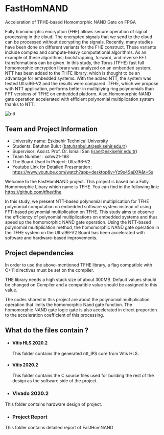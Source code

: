 # FastHomNAND
Acceleration of TFHE-based Homomorphic NAND Gate on FPGA

Fully homomorphic encryption (FHE) allows secure operation of signal processing in the cloud. The encrypted signals that we send to the cloud can be processed without decrypting the signals. Recently, many studies have been done on different variants for the FHE construct. These variants include complex and compute-heavy computational algorithms. As an example of these algorithms; bootstrapping, forward, and reverse FFT transformations can be given. In this study, the Torus (TFHE) fast full homomorphic encryption library was analyzed on an embedded system. NTT has been added to the THFE library, which is thought to be an advantage for embedded systems. With the added NTT, the system was tested Ultra96-V2 and the results were compared. TFHE, which we propose with NTT application, performs better in multiplying ring polynomials than FFT versions of TFHE on embedded platform. Also,Homomorphic NAND gate operation accelerated with efficient polynomial multiplication system thanks to NTT.

![ntt](https://user-images.githubusercontent.com/58776510/124762788-f2881080-df3b-11eb-8c91-96c610ef32a4.png)


## Team and Project Information
- University name: Eskisehir Technical University
- Students: Batuhan Bulut (batuhanbulut@eskisehir.edu.tr)
- Supervisor: Assist. Prof. Dr. Ismail San (isan@eskisehir.edu.tr)
-  Team Number : xohw21-198
- The Board Used In Project: Ultra96-V2
- Youtube Link for Detailed Presentation :  https://www.youtube.com/watch?app=desktop&v=Yz9s4SajXfA&t=5s

Welcome to the FastHomNAND project. This project is based on a Fully Homomorphic Libary which name is TFHE. You can find in the following link: https://github.com/tfhe/tfhe

In this study, we present NTT-based polynomial multiplication for TFHE polynomial computation on embedded software system instead of using FFT-based polynomial multiplication on TFHE.
This study aims to observe the efficiency of polynomial multiplications on embedded systems and thus speed up the homomorphic NAND gate operation. Using the NTT-based polynomial multiplication method, the homomorphic NAND gate operation in the TFHE system on the Ultra96-V2 Board has been accelerated with software and hardware-based improvements.

## Project dependencies 

In order to use the above-mentioned TFHE library, a flag compatible with C+11 directives must be set on the compiler.

THE library needs a high stack size of about 300MB. Default values should be changed on Complier and a compatible value should be assigned to this value.

The codes shared in this project are about the polynomial multiplication operation that limits the homomorphic Nand gate function. The homomorphic NAND gate logic gate is also accelerated in direct proportion to the acceleration coefficient of this processing.


## What do the files contain ?

- #### Vitis HLS 2020.2
    This folder contains the generated ntt_IPS core from Vitis HLS.
- #### Vitis 2020.2
    This folder contains the C source files used for building the rest of the design as the software side of the project.
- ### Vivado 2020.2
This folder contains hardware design of project.
- ### Project Report
This folder contains detailed report of FastHomNAND
  

